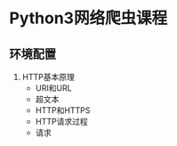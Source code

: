 # Python3网络爬虫课程
## 环境配置
1. HTTP基本原理
    + URI和URL
    + 超文本
    + HTTP和HTTPS
    + HTTP请求过程
    + 请求

